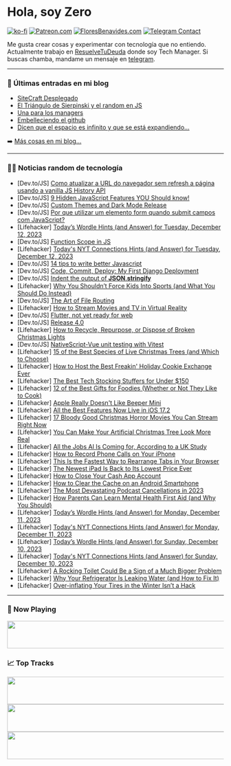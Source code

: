 # Hola, soy Zero

[![ko-fi](https://ko-fi.com/img/githubbutton_sm.svg)](https://ko-fi.com/J3J4N0LUK)
[![Patreon.com](https://img.shields.io/endpoint.svg?url=https%3A%2F%2Fshieldsio-patreon.vercel.app%2Fapi%3Fusername%3Dzerodragon%26type%3Dpatrons&style=for-the-badge)](https://patreon.com/zerodragon)
[![FloresBenavides.com](https://img.shields.io/website?down_message=oops&label=MiBlog&style=for-the-badge&up_message=online&url=https%3A%2F%2Ffloresbenavides.com)](https://floresbenavides.com)
[![Telegram Contact](https://img.shields.io/badge/escr%C3%ADbeme-ZeroDragon-%2326A5E4?style=for-the-badge&logo=telegram)](https://t.me/zerodragon)

Me gusta crear cosas y experimentar con tecnología que no entiendo.
Actualmente trabajo en [ResuelveTuDeuda](http://github.com/resuelve) donde soy Tech Manager.
Si buscas chamba, mandame un mensaje en [telegram](https://t.me/zerodragon).

---

### 📕 Últimas entradas en mi blog
<!-- BLOG-POST-LIST:START -->
- [SiteCraft Desplegado](https://floresbenavides.com/sitecraft-desplegado/)
- [El Triángulo de Sierpinski y el random en JS](https://floresbenavides.com/el-triangulo-de-sierpinski-y-el-random-en-js/)
- [Una para los managers](https://floresbenavides.com/una-para-los-managers/)
- [Embelleciendo el github](https://floresbenavides.com/embelleciendo-el-github/)
- [Dicen que el espacio es infinito y que se está expandiendo…](https://floresbenavides.com/dicen-que-el-espacio-es-infinito-y-que-se-esta-expandiendo/)
<!-- BLOG-POST-LIST:END -->

➡️ [Más cosas en mi blog...](https://floresbenavides.com)

---

### 👨‍💻 Noticias random de tecnología
<!-- TECH-POSTS:START -->
- [Dev.to/JS] [Como atualizar a URL do navegador sem refresh a página usando a vanilla JS History API](https://dev.to/dougsource/como-atualizar-a-url-do-navegador-sem-refresh-a-pagina-usando-a-vanilla-js-history-api-3c19)
- [Dev.to/JS] [9 Hidden JavaScript Features YOU Should know!](https://dev.to/agramofpro/9-hidden-javascript-features-you-should-know-5a4c)
- [Dev.to/JS] [Custom Themes and Dark Mode Release](https://dev.to/namatuzio/custom-themes-and-dark-mode-release-3h5l)
- [Dev.to/JS] [Por que utilizar um elemento form quando submit campos com JavaScript?](https://dev.to/dougsource/por-que-utilizar-um-elemento-form-quando-submit-campos-com-javascript-50pj)
- [Lifehacker] [Today’s Wordle Hints &lpar;and Answer&rpar; for Tuesday, December 12, 2023](https://lifehacker.com/entertainment/wordle-answer-today-december-12-2023)
- [Dev.to/JS] [Function Scope in JS](https://dev.to/mailtodanish/function-scope-in-js-34c5)
- [Lifehacker] [Today&#39;s NYT Connections Hints &lpar;and Answer&rpar; for Tuesday, December 12, 2023](https://lifehacker.com/entertainment/nyt-connections-answer-today-december-12-2023)
- [Dev.to/JS] [14 tips to write better Javascript](https://dev.to/melvinvmegen/14-tips-to-write-better-javascript-gj0)
- [Dev.to/JS] [Code, Commit, Deploy: My First Django Deployment](https://dev.to/nueldotdev/code-commit-deploy-my-first-django-deployment-359b)
- [Dev.to/JS] [Indent the output of 𝐉𝐒𝐎𝐍.𝐬𝐭𝐫𝐢𝐧𝐠𝐢𝐟𝐲](https://dev.to/mailtodanish/indent-the-output-of--3364)
- [Lifehacker] [Why You Shouldn’t Force Kids Into Sports &lpar;and What You Should Do Instead&rpar;](https://lifehacker.com/family/why-you-shouldnt-force-kids-into-sports)
- [Dev.to/JS] [The Art of File Routing](https://dev.to/louis_bertson_1124e9cdc59/the-art-of-file-routing-767)
- [Lifehacker] [How to Stream Movies and TV in Virtual Reality](https://lifehacker.com/how-to-stream-movies-and-tv-in-virtual-reality-1848340674)
- [Dev.to/JS] [Flutter, not yet ready for web](https://dev.to/mattia/flutter-not-yet-ready-for-web-1jm6)
- [Dev.to/JS] [Release 4.0](https://dev.to/sshah135/release-40-1kk9)
- [Lifehacker] [How to Recycle, Repurpose, or Dispose of Broken Christmas Lights](https://lifehacker.com/home/how-to-recycle-christmas-lights)
- [Dev.to/JS] [NativeScript-Vue unit testing with Vitest](https://dev.to/vallemar/nativescript-vue-unit-testing-with-vitest-5e7b)
- [Lifehacker] [15 of the Best Species of Live Christmas Trees &lpar;and Which to Choose&rpar;](https://lifehacker.com/home/the-best-species-of-live-christmas-trees-and-which-to-choose)
- [Lifehacker] [How to Host the Best Freakin&#39; Holiday Cookie Exchange Ever](https://lifehacker.com/host-the-best-freakin-holiday-cookie-exchange-ever-1849883109)
- [Lifehacker] [The Best Tech Stocking Stuffers for Under $150](https://lifehacker.com/tech/best-tech-stocking-stuffer-deals)
- [Lifehacker] [12 of the Best Gifts for Foodies &lpar;Whether or Not They Like to Cook&rpar;](https://lifehacker.com/food-drink/best-gifts-for-foodies)
- [Lifehacker] [Apple Really Doesn&#39;t Like Beeper Mini](https://lifehacker.com/tech/beeper-mini-imessage-on-android-app)
- [Lifehacker] [All the Best Features Now Live in iOS 17.2](https://lifehacker.com/new-features-in-ios-17-2-1850964155)
- [Lifehacker] [17 Bloody Good Christmas Horror Movies You Can Stream Right Now](https://lifehacker.com/entertainment/best-christmas-horror-movies-streaming)
- [Lifehacker] [You Can Make Your Artificial Christmas Tree Look More Real](https://lifehacker.com/home/make-fake-christmas-tree-look-real)
- [Lifehacker] [All the Jobs AI Is Coming for, According to a UK Study](https://lifehacker.com/tech/the-jobs-most-at-risk-from-ai-according-to-a-uk-study)
- [Lifehacker] [How to Record Phone Calls on Your iPhone](https://lifehacker.com/tech/how-to-record-phone-calls-on-an-iphone)
- [Lifehacker] [This Is the Fastest Way to Rearrange Tabs in Your Browser](https://lifehacker.com/tech/rearrange-browser-tabs-hack)
- [Lifehacker] [The Newest iPad Is Back to Its Lowest Price Ever](https://lifehacker.com/tech/10th-generation-ipad-sale)
- [Lifehacker] [How to Close Your Cash App Account](https://lifehacker.com/tech/how-to-delete-cash-app)
- [Lifehacker] [How to Clear the Cache on an Android Smartphone](https://lifehacker.com/tech/how-to-clear-cache-on-android-smartphone)
- [Lifehacker] [The Most Devastating Podcast Cancellations in 2023](https://lifehacker.com/entertainment/podcast-cancellations-this-year)
- [Lifehacker] [How Parents Can Learn Mental Health First Aid &lpar;and Why You Should&rpar;](https://lifehacker.com/family/mental-health-first-aid-for-kids)
- [Lifehacker] [Today’s Wordle Hints &lpar;and Answer&rpar; for Monday, December 11, 2023](https://lifehacker.com/entertainment/wordle-answer-today-december-11-2023)
- [Lifehacker] [Today&#39;s NYT Connections Hints &lpar;and Answer&rpar; for Monday, December 11, 2023](https://lifehacker.com/entertainment/nyt-connections-answer-today-december-11-2023)
- [Lifehacker] [Today’s Wordle Hints &lpar;and Answer&rpar; for Sunday, December 10, 2023](https://lifehacker.com/entertainment/wordle-answer-today-december-10-2023)
- [Lifehacker] [Today&#39;s NYT Connections Hints &lpar;and Answer&rpar; for Sunday, December 10, 2023](https://lifehacker.com/entertainment/todays-nyt-connections-hints-and-answer-for-sunday-december-10-2023)
- [Lifehacker] [A Rocking Toilet Could Be a Sign of a Much Bigger Problem](https://lifehacker.com/home/how-to-fix-unstable-rocking-toilet)
- [Lifehacker] [Why Your Refrigerator Is Leaking Water &lpar;and How to Fix It&rpar;](https://lifehacker.com/home/how-to-fix-a-leaky-refrigerator)
- [Lifehacker] [Over-inflating Your Tires in the Winter Isn’t a Hack](https://lifehacker.com/travel/dont-over-inflate-tires)<!-- TECH-POSTS:END -->

---

### 🎵 Now Playing
<a href="https://spotify-now-playing-dun.vercel.app/now-playing?open"><img src="https://spotify-now-playing-dun.vercel.app/now-playing" width="540" height="64"></a>

### 📈 Top Tracks
<a href="https://spotify-now-playing-dun.vercel.app/top-tracks?i=1&open"><img src="https://spotify-now-playing-dun.vercel.app/top-tracks?i=1" width="540" height="64"></a>
<a href="https://spotify-now-playing-dun.vercel.app/top-tracks?i=2&open"><img src="https://spotify-now-playing-dun.vercel.app/top-tracks?i=2" width="540" height="64"></a>
<a href="https://spotify-now-playing-dun.vercel.app/top-tracks?i=3&open"><img src="https://spotify-now-playing-dun.vercel.app/top-tracks?i=3" width="540" height="64"></a>
